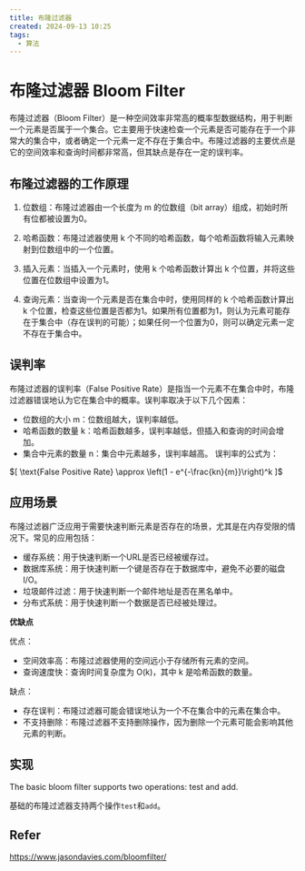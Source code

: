 ```yaml
---
title: 布隆过滤器
created: 2024-09-13 10:25
tags:
  - 算法
---
```

<!-- markdownlint-disable MD025 -->
<!-- markdownlint-disable MD036 -->

# 布隆过滤器 Bloom Filter

布隆过滤器（Bloom Filter）是一种空间效率非常高的概率型数据结构，用于判断一个元素是否属于一个集合。它主要用于快速检查一个元素是否可能存在于一个非常大的集合中，或者确定一个元素一定不存在于集合中。布隆过滤器的主要优点是它的空间效率和查询时间都非常高，但其缺点是存在一定的误判率。

## 布隆过滤器的工作原理

1. 位数组：布隆过滤器由一个长度为 m 的位数组（bit array）组成，初始时所有位都被设置为0。

2. 哈希函数：布隆过滤器使用 k 个不同的哈希函数，每个哈希函数将输入元素映射到位数组中的一个位置。

3. 插入元素：当插入一个元素时，使用 k 个哈希函数计算出 k 个位置，并将这些位置在位数组中设置为1。

4. 查询元素：当查询一个元素是否在集合中时，使用同样的 k 个哈希函数计算出 k 个位置，检查这些位置是否都为1。如果所有位置都为1，则认为元素可能存在于集合中（存在误判的可能）；如果任何一个位置为0，则可以确定元素一定不存在于集合中。

## 误判率

布隆过滤器的误判率（False Positive Rate）是指当一个元素不在集合中时，布隆过滤器错误地认为它在集合中的概率。误判率取决于以下几个因素：

- 位数组的大小 m：位数组越大，误判率越低。
- 哈希函数的数量 k：哈希函数越多，误判率越低，但插入和查询的时间会增加。
- 集合中元素的数量 n：集合中元素越多，误判率越高。
误判率的公式为：

$[ \text{False Positive Rate} \approx \left(1 - e^{-\frac{kn}{m}}\right)^k ]$

## 应用场景

布隆过滤器广泛应用于需要快速判断元素是否存在的场景，尤其是在内存受限的情况下。常见的应用包括：

- 缓存系统：用于快速判断一个URL是否已经被缓存过。
- 数据库系统：用于快速判断一个键是否存在于数据库中，避免不必要的磁盘I/O。
- 垃圾邮件过滤：用于快速判断一个邮件地址是否在黑名单中。
- 分布式系统：用于快速判断一个数据是否已经被处理过。
  
__优缺点__

优点：

- 空间效率高：布隆过滤器使用的空间远小于存储所有元素的空间。
- 查询速度快：查询时间复杂度为 O(k)，其中 k 是哈希函数的数量。

缺点：

- 存在误判：布隆过滤器可能会错误地认为一个不在集合中的元素在集合中。
- 不支持删除：布隆过滤器不支持删除操作，因为删除一个元素可能会影响其他元素的判断。

## 实现

The basic bloom filter supports two operations: test and add.

基础的布隆过滤器支持两个操作`test`和`add`。

## Refer

<https://www.jasondavies.com/bloomfilter/>
